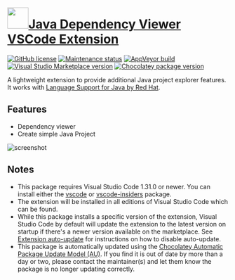 # [<img src="https://cdn.jsdelivr.net/gh/dgalbraith/chocolatey-packages@33c7b8a0ff12bfe0fc3aedcce40b74c6184c9e11/icons/vscode-java-dependency.png" width="48" height="48" />Java Dependency Viewer VSCode Extension](<https://chocolatey.org/packages/vscode-java-dependency>)

[![GitHub license](https://img.shields.io/github/license/microsoft/vscode-java-dependency)](https://github.com/microsoft/vscode-java-dependency/blob/master/LICENSE)
[![Maintenance status](https://img.shields.io/badge/maintained%3F-yes-green.svg)](https://gitHub.com/dgalbraith/chocolatey-packages/graphs/commit-activity)
[![AppVeyor build](https://img.shields.io/appveyor/ci/dgalbraith/chocolatey-packages)](https://ci.appveyor.com/project/dgalbraith/chocolatey-packages)
[![Visual Studio Marketplace version](https://img.shields.io/visual-studio-marketplace/v/vscjava.vscode-java-dependency?label=Marketplace)](https://marketplace.visualstudio.com/items?itemName=redhat.java)
[![Chocolatey package version](https://img.shields.io/chocolatey/v/vscode-java-dependency?label=Chocolatey)](<https://chocolatey.org/packages/vscode-java-dependency>)

A lightweight extension to provide additional Java project explorer features. It works with [Language Support for Java by Red Hat](https://marketplace.visualstudio.com/items?itemName=redhat.java).

## Features

* Dependency viewer
* Create simple Java Project

![screenshot](https://cdn.jsdelivr.net/gh/dgalbraith/chocolatey-packages@33c7b8a0ff12bfe0fc3aedcce40b74c6184c9e11/automatic/vscode-java-dependency/screenshot.png)

## Notes

* This package requires Visual Studio Code 1.31.0 or newer.
  You can install either the [vscode](https://chocolatey.org/packages/vscode) or [vscode-insiders](https://chocolatey.org/packages/vscode-insiders) package.
* The extension will be installed in all editions of Visual Studio Code which can be found.
* While this package installs a specific version of the extension, Visual Studio Code by default will update the extension to the latest version on startup if there's a newer version available on the marketplace.
  See [Extension auto-update](https://code.visualstudio.com/docs/editor/extension-gallery#_extension-autoupdate) for instructions on how to disable auto-update.
* This package is automatically updated using the [Chocolatey Automatic Package Update Model (AU)](https://github.com/majkinetor/au/blob/master/README.md).
  If you find it is out of date by more than a day or two, please contact the maintainer(s) and let them know the package is no longer updating correctly.
